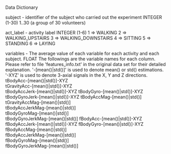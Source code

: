 Data Dictionary

subject - identifier of the subject who carried out the experiment
          INTEGER (1-30)
          1..30 (a group of 30 volunteers)

act_label - activity label
            INTEGER (1-6)
            1 => WALKING
			2 => WALKING_UPSTAIRS
			3 => WALKING_DOWNSTAIRS
			4 => SITTING
			5 => STANDING
			6 => LAYING

variables - The average value of each variable for each activity and each subject.
            FLOAT
            The followings are the variable names for each column. Please refer to file 'features_info.txt' in the original data set for their detailed
             explanation. 
            '-[mean()|std()]' is used to denote mean() or std() estimations.
            '-XYZ' is used to denote 3-axial signals in the X, Y and Z directions.
			tBodyAcc-[mean()|std()]-XYZ     
			tGravityAcc-[mean()|std()]-XYZ  
			tBodyAccJerk-[mean()|std()]-XYZ 
			tBodyGyro-[mean()|std()]-XYZ    
			tBodyGyroJerk-[mean()|std()]-XYZ
			tBodyAccMag-[mean()|std()]      
			tGravityAccMag-[mean()|std()]   
			tBodyAccJerkMag-[mean()|std()]  
			tBodyGyroMag-[mean()|std()]     
			tBodyGyroJerkMag-[mean()|std()] 
			fBodyAcc-[mean()|std()]-XYZ     
			fBodyAccJerk-[mean()|std()]-XYZ 
			fBodyGyro-[mean()|std()]-XYZ    
			fBodyAccMag-[mean()|std()]      
			fBodyAccJerkMag-[mean()|std()]  
			fBodyGyroMag-[mean()|std()]     
			fBodyGyroJerkMag-[mean()|std()] 

 
